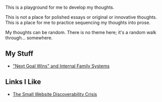 This is a playground for me to develop my thoughts.

This is not a place for polished essays or original or innovative thoughts. This is a place for me to practice sequencing my thoughts into prose.

My thoughts can be random. There is no theme here; it's a random walk through... somewhere.

## My Stuff
- ["Next Goal Wins" and Internal Family Systems](2023-12-10_next-goal-wins_ifs.md)

## Links I Like
- [The Small Website Discoverability Crisis](https://www.marginalia.nu/log/19-website-discoverability-crisis/)